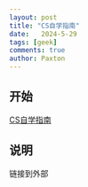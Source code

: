 ```yaml
---
layout: post
title: "CS自学指南"
date:   2024-5-29
tags: [geek]
comments: true
author: Paxton
---
```



## 开始
[CS自学指南](https://csdiy.wiki/%E8%BD%AF%E4%BB%B6%E5%B7%A5%E7%A8%8B/17803/)

## 说明
链接到外部

